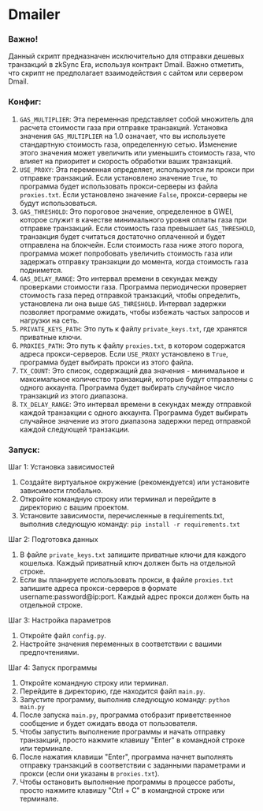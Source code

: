 # Dmailer

### Важно!

Данный скрипт предназначен исключительно для отправки дешевых транзакций в zkSync Era, используя контракт Dmail. Важно отметить, что скрипт не предполагает взаимодействия с сайтом или сервером Dmail.

### Конфиг:

1. `GAS_MULTIPLIER`: Эта переменная представляет собой множитель для расчета стоимости газа при отправке транзакций. Установка значения `GAS_MULTIPLIER` на 1.0 означает, что вы используете стандартную стоимость газа, определенную сетью. Изменение этого значения может увеличить или уменьшить стоимость газа, что влияет на приоритет и скорость обработки ваших транзакций.
2. `USE_PROXY`: Эта переменная определяет, используются ли прокси при отправке транзакций. Если установлено значение `True`, то программа будет использовать прокси-серверы из файла `proxies.txt`. Если установлено значение `False`, прокси-серверы не будут использоваться.
3. `GAS_THRESHOLD`: Это пороговое значение, определенное в GWEI, которое служит в качестве минимального уровня оплаты газа при отправке транзакций. Если стоимость газа превышает `GAS_THRESHOLD`, транзакция будет считаться достаточно оплаченной и будет отправлена на блокчейн. Если стоимость газа ниже этого порога, программа может попробовать увеличить стоимость газа или задержать отправку транзакции до момента, когда стоимость газа поднимется.
4. `GAS_DELAY_RANGE`: Это интервал времени в секундах между проверками стоимости газа. Программа периодически проверяет стоимость газа перед отправкой транзакций, чтобы определить, установлена ли она выше `GAS_THRESHOLD`. Интервал задержки позволяет программе ожидать, чтобы избежать частых запросов и нагрузки на сеть.
5. `PRIVATE_KEYS_PATH`: Это путь к файлу `private_keys.txt`, где хранятся приватные ключи.
6. `PROXIES_PATH`: Это путь к файлу `proxies.txt`, в котором содержатся адреса прокси-серверов. Если `USE_PROXY` установлено в `True`, программа будет выбирать прокси из этого файла.
7. `TX_COUNT`: Это список, содержащий два значения - минимальное и максимальное количество транзакций, которые будут отправлены с одного аккаунта. Программа будет выбирать случайное число транзакций из этого диапазона.
8. `TX_DELAY_RANGE`: Это интервал времени в секундах между отправкой каждой транзакции с одного аккаунта. Программа будет выбирать случайное значение из этого диапазона задержки перед отправкой каждой следующей транзакции.

### Запуск:

Шаг 1: Установка зависимостей

1. Создайте виртуальное окружение (рекомендуется) или установите зависимости глобально.
2. Откройте командную строку или терминал и перейдите в директорию с вашим проектом.
3. Установите зависимости, перечисленные в requirements.txt, выполнив следующую команду: `pip install -r requirements.txt`

Шаг 2: Подготовка данных

1. В файле `private_keys.txt` запишите приватные ключи для каждого кошелька. Каждый приватный ключ должен быть на отдельной строке.
2. Если вы планируете использовать прокси, в файле `proxies.txt` запишите адреса прокси-серверов в формате username:password@ip:port. Каждый адрес прокси должен быть на отдельной строке.

Шаг 3: Настройка параметров

1. Откройте файл `config.py`.
2. Настройте значения переменных в соответствии с вашими предпочтениями.

Шаг 4: Запуск программы

1. Откройте командную строку или терминал.
2. Перейдите в директорию, где находится файл `main.py`.
3. Запустите программу, выполнив следующую команду: `python main.py`
4. После запуска `main.py`, программа отобразит приветственное сообщение и будет ожидать ввода от пользователя.
5. Чтобы запустить выполнение программы и начать отправку транзакций, просто нажмите клавишу "Enter" в командной строке или терминале.
6. После нажатия клавиши "Enter", программа начнет выполнять отправку транзакций в соответствии с заданными параметрами и прокси (если они указаны в `proxies.txt`).
7. Чтобы остановить выполнение программы в процессе работы, просто нажмите клавишу "Ctrl + C" в командной строке или терминале.
